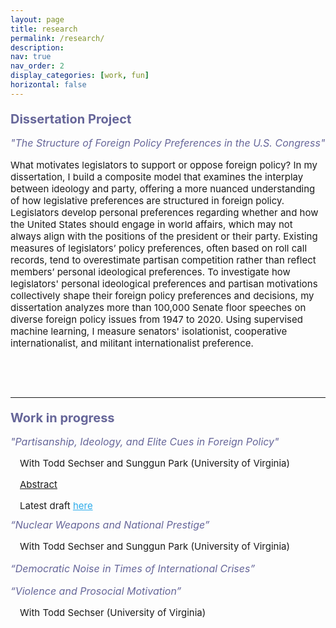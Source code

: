 ```yaml
---
layout: page
title: research
permalink: /research/
description:
nav: true
nav_order: 2
display_categories: [work, fun]
horizontal: false
---
```


<div>
<p class="text">
<p style="font-size: 20px;
          color: #666699;
          font-weight:bold;
          margin-bottom:0.5;
          padding-top:0;">
Dissertation Project</p>

<p style="font-size: 16px;
          color: #666699;
          font-style: italic;">
"The Structure of Foreign Policy Preferences in the U.S. Congress"</p>

<p style="font-size: 15px;">
What motivates legislators to support or oppose foreign policy? In my dissertation, I build a composite model that examines the interplay between ideology and party, offering a more nuanced understanding of how legislative preferences are structured in foreign policy. Legislators develop personal preferences regarding whether and how the United States should engage in world affairs, which may not always align with the positions of the president or their party. Existing measures of legislators’ policy preferences, often based on roll call records, tend to overestimate partisan competition rather than reflect members’ personal ideological preferences. To investigate how legislators' personal ideological preferences and partisan motivations collectively shape their foreign policy preferences and decisions, my dissertation analyzes more than 100,000 Senate floor speeches on diverse foreign policy issues from 1947 to 2020. Using supervised machine learning, I measure senators' isolationist, cooperative internationalist, and militant internationalist preference.</p>

<p> &nbsp; </p>
<p> &nbsp; </p>

<hr>

<p class="text">
<p style="font-size: 20px;
          color: #666699;
          font-weight:bold;
          margin-bottom:0.5;
          padding-top:0;">
Work in progress</p>

<p style="font-size: 16px;font-style: italic; margin-bottom:0; color: #666699;">
"Partisanship, Ideology, and Elite Cues in Foreign Policy"</p>
<p style="font-size: 15px; text-indent: 1em; margin-bottom:0">
With Todd Sechser and Sunggun Park (University of Virginia)</p>

<script type="text/javascript">
<!---<script>--->
function toggle(obj) {
var obj=document.getElementById(obj);
if (obj.style.display == "block") obj.style.display = "none";
else obj.style.display = "block";
}
</script>
<a href="javascript: void(0);" onClick="toggle('q1')">
<p style="font-size: 15px; text-indent: 1em; margin-bottom:0; text-decoration: underline">Abstract</p>
</a>
<div id="q1" style="display:none;">
<p style="font-size: 15px; margin-left: 3em; margin-bottom:0">What kinds of elite messages move public opinion on policy issues? It is well-established that a cue-giver's political party plays a significant role in shaping the effectiveness of cues on public opinion. The effects of political \textit{ideology}, however, are less well understood, in part because ideology and party are closely intertwined in the realm of domestic politics. In this study, we disentangle the effects of party and ideology by examining elite cues in the context of American foreign policy. Foreign policy is a useful area to study the distinct effects of political ideology because foreign policy ideology is not always a reliable indicator of elites' partisan affiliations. We conducted three pre-registered survey experiments on nationally representative samples of 12,600 American adults in an effort to assess how elites' foreign policy ideological beliefs shape the effectiveness of policy cues. The results suggest that political ideology plays a significant and distinct role in shaping voters' policy attitudes.</p>
</div>

<p style="font-size: 15px; text-indent: 1em; margin-bottom:0">Latest draft <a href="https://www.dropbox.com/scl/fi/lq2evnr6ry6z013magn5s/Park-Sechser-and-Park-2024.pdf?rlkey=5w0qr2bjo5rmtxfzmvyyvlsld&st=uth339ij&dl=0" style="color:#2CABEA; text-decoration: underline">here</a></p>



<p style="font-size: 16px;font-style: italic; margin-top:0.3cm ;margin-bottom:0; color: #666699;">
“Nuclear Weapons and National Prestige”</p>
<p style="font-size: 15px; text-indent: 1em">With Todd Sechser and Sunggun Park (University of Virginia)</p>



<p style="font-size: 16px;font-style: italic; margin-bottom:5; color: #666699;">
“Democratic Noise in Times of International Crises”</p>



<p style="font-size: 16px;font-style: italic; margin-bottom:0; color: #666699;">
“Violence and Prosocial Motivation”</p>
<p style="font-size: 15px; text-indent: 1em">With Todd Sechser (University of Virginia)</p>
